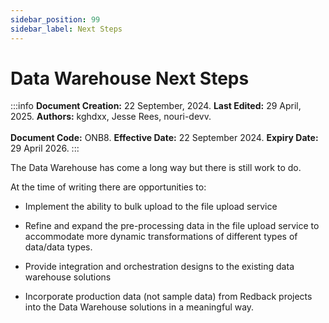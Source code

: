 ```yaml
--- 
sidebar_position: 99
sidebar_label: Next Steps
---
```

  

# Data Warehouse Next Steps

:::info
**Document Creation:** 22 September, 2024. **Last Edited:** 29 April, 2025. **Authors:** kghdxx, Jesse Rees, nouri-devv.
<br></br> **Document Code:** ONB8. **Effective Date:** 22 September 2024. **Expiry Date:** 29 April 2026.
:::

The Data Warehouse has come a long way but there is still work to do.

  

At the time of writing there are opportunities to:

  
  
- Implement the ability to bulk upload to the file upload service

- Refine and expand the pre-processing data in the file upload service to accommodate more dynamic transformations of different types of data/data types.

- Provide integration and orchestration designs to the existing data warehouse solutions

- Incorporate production data (not sample data) from Redback projects into the Data Warehouse solutions in a meaningful way.
